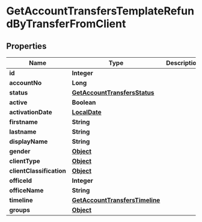 

# GetAccountTransfersTemplateRefundByTransferFromClient

## Properties

Name | Type | Description | Notes
------------ | ------------- | ------------- | -------------
**id** | **Integer** |  |  [optional]
**accountNo** | **Long** |  |  [optional]
**status** | [**GetAccountTransfersStatus**](GetAccountTransfersStatus.md) |  |  [optional]
**active** | **Boolean** |  |  [optional]
**activationDate** | [**LocalDate**](LocalDate.md) |  |  [optional]
**firstname** | **String** |  |  [optional]
**lastname** | **String** |  |  [optional]
**displayName** | **String** |  |  [optional]
**gender** | [**Object**](.md) |  |  [optional]
**clientType** | [**Object**](.md) |  |  [optional]
**clientClassification** | [**Object**](.md) |  |  [optional]
**officeId** | **Integer** |  |  [optional]
**officeName** | **String** |  |  [optional]
**timeline** | [**GetAccountTransfersTimeline**](GetAccountTransfersTimeline.md) |  |  [optional]
**groups** | [**Object**](.md) |  |  [optional]



